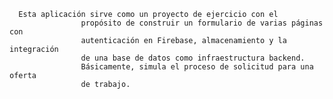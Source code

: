       Esta aplicación sirve como un proyecto de ejercicio con el
                    propósito de construir un formulario de varias páginas con
                    autenticación en Firebase, almacenamiento y la integración
                    de una base de datos como infraestructura backend.
                    Básicamente, simula el proceso de solicitud para una oferta
                    de trabajo.
